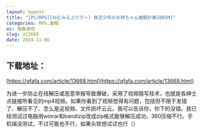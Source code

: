 ```yaml
---
layout: mypost
title: "[PC/RPG][ねむみえぶりでー] 貧乏少年のお姉ちゃん催眠計画[601M]"
categories: RPG,催眠
os: 电脑游戏
slug: a13668
date: 2024-11-06
---
```


## 下载地址：

[https://qfafa.com/article/13668.html](https://qfafa.com/article/13668.html)

为进一步防止在线解压或恶意举报导致爆破，采用了视频隐写技术，也就是各绅士点链接所看见的mp4视频。如果你看到了视频觉得有问题，包括但不限于发错了、解压不了、怎么是这视频、文件损坏云云。我可以告诉你，你下的没错。我已经测试过电脑用winrar和bandizip改成zip格式能够解压成功，360压缩不行。手机端没测试，不过可能也不行，如果头铁想试试也行（）
